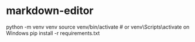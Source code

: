 # markdown-editor
python -m venv venv
source venv/bin/activate  # or venv\Scripts\activate on Windows
pip install -r requirements.txt